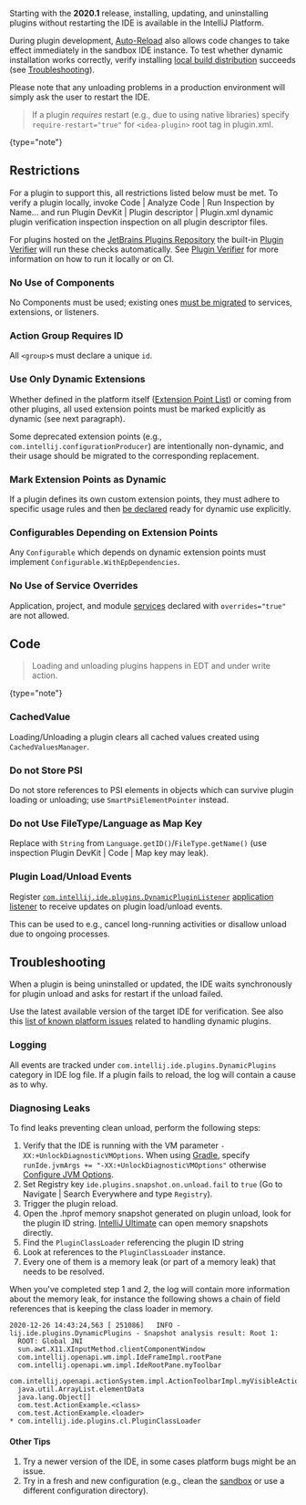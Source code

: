 [//]: # (title: Dynamic Plugins)

<!-- Copyright 2000-2021 JetBrains s.r.o. and other contributors. Use of this source code is governed by the Apache 2.0 license that can be found in the LICENSE file. -->

Starting with the **2020.1** release, installing, updating, and uninstalling plugins without restarting the IDE is available in the IntelliJ Platform.

During plugin development, [Auto-Reload](ide_development_instance.md#enabling-auto-reload) also allows code changes to take effect immediately in the sandbox IDE instance.
To test whether dynamic installation works correctly, verify installing [local build distribution](deployment.md#building-distribution) succeeds (see [Troubleshooting](#troubleshooting)).

Please note that any unloading problems in a production environment will simply ask the user to restart the IDE.

 > If a plugin _requires_ restart (e.g., due to using native libraries) specify `require-restart="true"` for `<idea-plugin>` root tag in <path>plugin.xml</path>.
 >
 {type="note"}

## Restrictions

For a plugin to support this, all restrictions listed below must be met.
To verify a plugin locally, invoke <menupath>Code | Analyze Code | Run Inspection by Name...</menupath> and run <control>Plugin DevKit | Plugin descriptor | Plugin.xml dynamic plugin verification inspection</control> inspection on all plugin descriptor files.

For plugins hosted on the [JetBrains Plugins Repository](https://plugins.jetbrains.com) the built-in [Plugin Verifier](https://blog.jetbrains.com/platform/2018/07/plugins-repository-now-integrates-with-the-plugin-verification-tool/) will run these checks automatically.
See [Plugin Verifier](api_changes_list.md#plugin-verifier) for more information on how to run it locally or on CI.

### No Use of Components

No Components must be used; existing ones [must be migrated](plugin_components.md) to services, extensions, or listeners.

### Action Group Requires ID

All `<group>`s must declare a unique `id`.

### Use Only Dynamic Extensions

Whether defined in the platform itself ([Extension Point List](extension_point_list.md)) or coming from other plugins, all used extension points must be marked explicitly as dynamic (see next paragraph).

Some deprecated extension points (e.g., `com.intellij.configurationProducer`) are intentionally non-dynamic, and their usage should be migrated to the corresponding replacement.

### Mark Extension Points as Dynamic

If a plugin defines its own custom extension points, they must adhere to specific usage rules and then [be declared](plugin_extension_points.md#dynamic-extension-points) ready for dynamic use explicitly.

### Configurables Depending on Extension Points

Any `Configurable` which depends on dynamic extension points must implement `Configurable.WithEpDependencies`.

### No Use of Service Overrides

Application, project, and module [services](plugin_services.md) declared with `overrides="true"` are not allowed.

## Code

 >  Loading and unloading plugins happens in EDT and under write action.
 >
 {type="note"}

### CachedValue

Loading/Unloading a plugin clears all cached values created using `CachedValuesManager`.

### Do not Store PSI

Do not store references to PSI elements in objects which can survive plugin loading or unloading; use `SmartPsiElementPointer` instead.

### Do not Use FileType/Language as Map Key

Replace with `String` from `Language.getID()`/`FileType.getName()` (use inspection <control>Plugin DevKit | Code | Map key may leak</control>).

### Plugin Load/Unload Events
Register [`com.intellij.ide.plugins.DynamicPluginListener`](upsource:///platform/core-impl/src/com/intellij/ide/plugins/DynamicPluginListener.kt) [application listener](plugin_listeners.md) to receive updates on plugin load/unload events.

This can be used to e.g., cancel long-running activities or disallow unload due to ongoing processes.

## Troubleshooting

When a plugin is being uninstalled or updated, the IDE waits synchronously for plugin unload and asks for restart if the unload failed.

Use the latest available version of the target IDE for verification. See also this [list of known platform issues](https://youtrack.jetbrains.com/issues/IDEA?q=%23dynamic-plugins%20) related to handling dynamic plugins.

### Logging

All events are tracked under `com.intellij.ide.plugins.DynamicPlugins` category in IDE log file. If a plugin fails to reload, the log will contain a cause as to why.

### Diagnosing Leaks

To find leaks preventing clean unload, perform the following steps:

1. Verify that the IDE is running with the VM parameter `-XX:+UnlockDiagnosticVMOptions`. When using [Gradle](gradle_guide.md), specify `runIde.jvmArgs += "-XX:+UnlockDiagnosticVMOptions"` otherwise [Configure JVM Options](https://www.jetbrains.com/help/idea/tuning-the-ide.html#procedure-jvm-options).
2. Set Registry key `ide.plugins.snapshot.on.unload.fail` to `true` (Go to <menupath>Navigate | Search Everywhere</menupath> and type `Registry`).
3. Trigger the plugin reload.
3. Open the <path>.hprof</path> memory snapshot generated on plugin unload, look for the plugin ID string. [IntelliJ Ultimate](https://www.jetbrains.com/help/idea/analyze-hprof-memory-snapshots.html) can open memory snapshots directly.
4. Find the `PluginClassLoader` referencing the plugin ID string
5. Look at references to the `PluginClassLoader` instance.
6. Every one of them is a memory leak (or part of a memory leak) that needs to be resolved.

When you've completed step 1 and 2, the log will contain more information about the memory leak, for instance the following shows a chain of field references that
is keeping the class loader in memory.

```text
2020-12-26 14:43:24,563 [ 251086]   INFO - lij.ide.plugins.DynamicPlugins - Snapshot analysis result: Root 1:
  ROOT: Global JNI
  sun.awt.X11.XInputMethod.clientComponentWindow
  com.intellij.openapi.wm.impl.IdeFrameImpl.rootPane
  com.intellij.openapi.wm.impl.IdeRootPane.myToolbar
  com.intellij.openapi.actionSystem.impl.ActionToolbarImpl.myVisibleActions
  java.util.ArrayList.elementData
  java.lang.Object[]
  com.test.ActionExample.<class>
  com.test.ActionExample.<loader>
* com.intellij.ide.plugins.cl.PluginClassLoader
```


#### Other Tips

1. Try a newer version of the IDE, in some cases platform bugs might be an issue.
2. Try in a fresh and new configuration (e.g., clean the [sandbox](ide_development_instance.md#the-development-instance-sandbox-directory) or use a different configuration directory).
